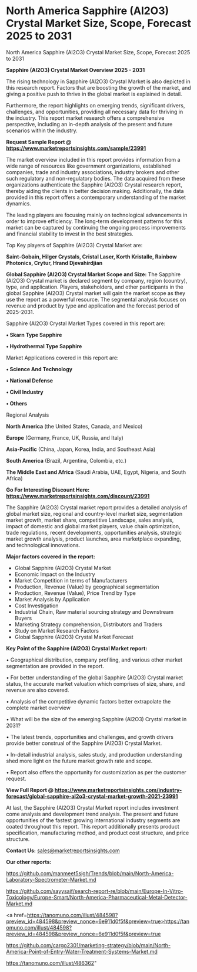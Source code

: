 # North America Sapphire (Al2O3) Crystal Market Size, Scope, Forecast 2025 to 2031
North America Sapphire (Al2O3) Crystal Market Size, Scope, Forecast 2025 to 2031

<Strong> Sapphire (Al2O3) Crystal Market Overview 2025 - 2031</strong>

The rising technology in Sapphire (Al2O3) Crystal Market is also depicted in this research report. Factors that are boosting the growth of the market, and giving a positive push to thrive in the global market is explained in detail.

Furthermore, the report highlights on emerging trends, significant drivers, challenges, and opportunities, providing all necessary data for thriving in the industry. This report market research offers a comprehensive perspective, including an in-depth analysis of the present and future scenarios within the industry.

<strong>Request Sample Report @ <a href=https://www.marketreportsinsights.com/sample/23991>https://www.marketreportsinsights.com/sample/23991</a></strong>

The market overview included in this report provides information from a wide range of resources like government organizations, established companies, trade and industry associations, industry brokers and other such regulatory and non-regulatory bodies. The data acquired from these organizations authenticate the Sapphire (Al2O3) Crystal research report, thereby aiding the clients in better decision making. Additionally, the data provided in this report offers a contemporary understanding of the market dynamics.

The leading players are focusing mainly on technological advancements in order to improve efficiency. The long-term development patterns for this market can be captured by continuing the ongoing process improvements and financial stability to invest in the best strategies.

Top Key players of Sapphire (Al2O3) Crystal Market are:

<strong>Saint-Gobain, Hilger Crystals, Cristal Laser, Korth Kristalle, Rainbow Photonics, Crytur, Hrand Djevahirdjian</strong>

<strong><b>Global Sapphire (Al2O3) Crystal Market Scope and Size:</b></strong>
The Sapphire (Al2O3) Crystal market is declared segment by company, region (country), type, and application. Players, stakeholders, and other participants in the global Sapphire (Al2O3) Crystal market will gain the market scope as they use the report as a powerful resource. The segmental analysis focuses on revenue and product by type and application and the forecast period of 2025-2031.

Sapphire (Al2O3) Crystal Market Types covered in this report are:

<strong>• Skarn Type Sapphire

• Hydrothermal Type Sapphire</strong>

Market Applications covered in this report are:

<strong>• Science And Technology

• National Defense

• Civil Industry

• Others</strong> 

Regional Analysis

<strong>North America</strong> (the United States, Canada, and Mexico)

<strong>Europe</strong> (Germany, France, UK, Russia, and Italy)

<strong>Asia-Pacific</strong> (China, Japan, Korea, India, and Southeast Asia)

<strong>South America</strong> (Brazil, Argentina, Colombia, etc.)

<strong>The Middle East and Africa</strong> (Saudi Arabia, UAE, Egypt, Nigeria, and South Africa)

<strong>Go For Interesting Discount Here: <a href=https://www.marketreportsinsights.com/discount/23991>https://www.marketreportsinsights.com/discount/23991</a></strong>

The Sapphire (Al2O3) Crystal market report provides a detailed analysis of global market size, regional and country-level market size, segmentation market growth, market share, competitive Landscape, sales analysis, impact of domestic and global market players, value chain optimization, trade regulations, recent developments, opportunities analysis, strategic market growth analysis, product launches, area marketplace expanding, and technological innovations.

<strong><b>Major factors covered in the report:</b></strong>
<ul>
  <li>Global Sapphire (Al2O3) Crystal Market </li>
  <li>Economic Impact on the Industry</li>
  <li>Market Competition in terms of Manufacturers</li>
  <li>Production, Revenue (Value) by geographical segmentation</li>
  <li>Production, Revenue (Value), Price Trend by Type</li>
  <li>Market Analysis by Application</li>
  <li>Cost Investigation</li>
  <li>Industrial Chain, Raw material sourcing strategy and Downstream Buyers</li>
  <li>Marketing Strategy comprehension, Distributors and Traders</li>
  <li>Study on Market Research Factors</li>
  <li>Global Sapphire (Al2O3) Crystal Market Forecast</li>
</ul>

<strong><b>Key Point of the Sapphire (Al2O3) Crystal Market report:</b></strong>

• Geographical distribution, company profiling, and various other market segmentation are provided in the report.

• For better understanding of the global Sapphire (Al2O3) Crystal market status, the accurate market valuation which comprises of size, share, and revenue are also covered.

• Analysis of the competitive dynamic factors better extrapolate the complete market overview

• What will be the size of the emerging Sapphire (Al2O3) Crystal market in 2031?

• The latest trends, opportunities and challenges, and growth drivers provide better construal of the Sapphire (Al2O3) Crystal Market.

• In-detail industrial analysis, sales study, and production understanding shed more light on the future market growth rate and scope.

• Report also offers the opportunity for customization as per the customer request.

<strong><b>View Full Report @ <a href=https://www.marketreportsinsights.com/industry-forecast/global-sapphire-al2o3-crystal-market-growth-2021-23991>https://www.marketreportsinsights.com/industry-forecast/global-sapphire-al2o3-crystal-market-growth-2021-23991</a></b></strong>


At last, the Sapphire (Al2O3) Crystal Market report includes investment come analysis and development trend analysis. The present and future opportunities of the fastest growing international industry segments are coated throughout this report. This report additionally presents product specification, manufacturing method, and product cost structure, and price structure.

<strong>Contact Us:</strong>
sales@marketreportsinsights.com

<strong>Our other reports:</strong>

<a href=https://github.com/manmeet5sigh/Trends/blob/main/North-America-Laboratory-Spectrometer-Market.md>https://github.com/manmeet5sigh/Trends/blob/main/North-America-Laboratory-Spectrometer-Market.md</a>

<a href=https://github.com/sayysaif/search-report-re/blob/main/Europe-In-Vitro-Toxicology/Europe-Smart/North-America-Pharmaceutical-Metal-Detector-Market.md>https://github.com/sayysaif/search-report-re/blob/main/Europe-In-Vitro-Toxicology/Europe-Smart/North-America-Pharmaceutical-Metal-Detector-Market.md</a>

<a href=https://tanomuno.com/illust/484598?preview_id=484598&preview_nonce=6e911d0f5f&preview=true>https://tanomuno.com/illust/484598?preview_id=484598&preview_nonce=6e911d0f5f&preview=true</a>

<a href=https://github.com/cargo2301/marketing-strategy/blob/main/North-America-Point-of-Entry-Water-Treatment-Systems-Market.md>https://github.com/cargo2301/marketing-strategy/blob/main/North-America-Point-of-Entry-Water-Treatment-Systems-Market.md</a>

<a href=https://tanomuno.com/illust/486362>https://tanomuno.com/illust/486362</a>"
